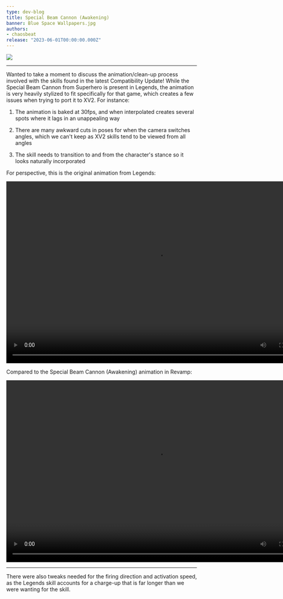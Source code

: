 ```yaml
---
type: dev-blog
title: Special Beam Cannon (Awakening)
banner: Blue Space Wallpapers.jpg
authors:
- chaosbeat
release: "2023-06-01T00:00:00.000Z"
---
```



![](https://static.wixstatic.com/media/ba9dcd_6cac69598fb64f929bbe77b18694def0~mv2.jpg/v1/fill/w_740,h_416,al_c,q_80,usm_0.66_1.00_0.01,enc_auto/ba9dcd_6cac69598fb64f929bbe77b18694def0~mv2.jpg)

___

Wanted to take a moment to discuss the animation/clean-up process involved with the skills found in the latest Compatibility Update! While the Special Beam Cannon from Superhero is present in Legends, the animation is very heavily stylized to fit specifically for that game, which creates a few issues when trying to port it to XV2. For instance:

1.  The animation is baked at 30fps, and when interpolated creates several spots where it lags in an unappealing way
    
2.  There are many awkward cuts in poses for when the camera switches angles, which we can't keep as XV2 skills tend to be viewed from all angles
    
3.  The skill needs to transition to and from the character's stance so it looks naturally incorporated

For perspective, this is the original animation from Legends:

<video width="800" height="480" controls>
  <source src="https://video.wixstatic.com/video/ba9dcd_340e489f71ed45c3b887d4a372f0ada9/1080p/mp4/file.mp4" type="video/mp4">
</video>


Compared to the Special Beam Cannon (Awakening) animation in Revamp:  

<video width="800" height="480" controls>
  <source src="https://video.wixstatic.com/video/ba9dcd_7ea759ca09cb4c1dab558b96592f317a/1080p/mp4/file.mp4" type="video/mp4">
</video>

___

There were also tweaks needed for the firing direction and activation speed, as the Legends skill accounts for a charge-up that is far longer than we were wanting for the skill.
